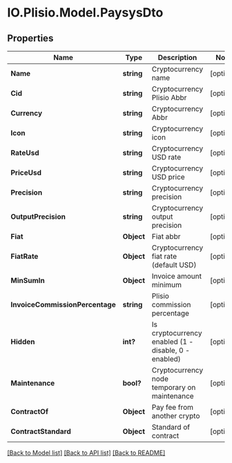 # IO.Plisio.Model.PaysysDto
## Properties

Name | Type | Description | Notes
------------ | ------------- | ------------- | -------------
**Name** | **string** | Cryptocurrency name | [optional] 
**Cid** | **string** | Cryptocurrency Plisio Abbr | [optional] 
**Currency** | **string** | Cryptocurrency Abbr | [optional] 
**Icon** | **string** | Cryptocurrency icon | [optional] 
**RateUsd** | **string** | Cryptocurrency USD rate | [optional] 
**PriceUsd** | **string** | Cryptocurrency USD price | [optional] 
**Precision** | **string** | Cryptocurrency precision | [optional] 
**OutputPrecision** | **string** | Cryptocurrency output precision | [optional] 
**Fiat** | **Object** | Fiat abbr | [optional] 
**FiatRate** | **Object** | Cryptocurrency fiat rate (default USD) | [optional] 
**MinSumIn** | **Object** | Invoice amount minimum | [optional] 
**InvoiceCommissionPercentage** | **string** | Plisio commission percentage | [optional] 
**Hidden** | **int?** | Is cryptocurrency enabled (1 - disable, 0 - enabled) | [optional] 
**Maintenance** | **bool?** | Cryptocurrency node temporary on maintenance | [optional] 
**ContractOf** | **Object** | Pay fee from another crypto | [optional] 
**ContractStandard** | **Object** | Standard of contract | [optional] 

[[Back to Model list]](../README.md#documentation-for-models) [[Back to API list]](../README.md#documentation-for-api-endpoints) [[Back to README]](../README.md)

